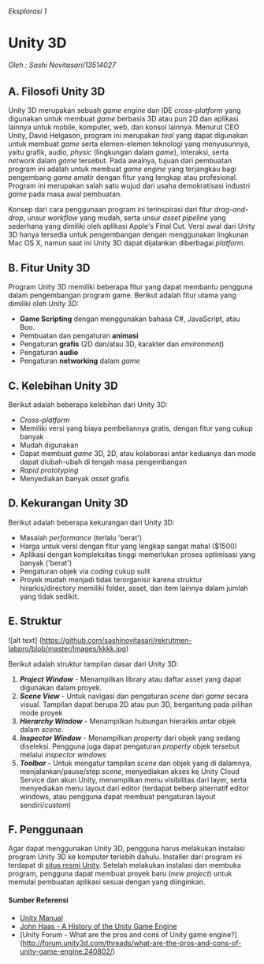 ###### Eksplorasi 1
# Unity 3D 
###### Oleh : Sashi Novitasari/13514027

## A. Filosofi Unity 3D
Unity 3D merupakan sebuah *game engine* dan IDE *cross-platform* yang digunakan untuk membuat *game* berbasis 3D atau pun 2D dan aplikasi lainnya untuk mobile, komputer, web, dan konsol lainnya. Menurut CEO Unity, David Helgason, program ini merupakan *tool* yang dapat digunakan untuk membuat *game* serta elemen-elemen teknologi yang menyusunnya, yaitu grafik, audio, *physic* (lingkungan dalam *game*), interaksi, serta *network* dalam *game* tersebut. Pada awalnya, tujuan dari pembuatan program ini adalah untuk membuat *game engine* yang terjangkau bagi pengembang *game* amatir dengan fitur yang lengkap atau profesional. Program ini merupakan salah satu wujud dari usaha demokratisasi industri *game* pada masa awal pembuatan. 

Konsep dari cara penggunaan program ini terinspirasi dari fitur *drag-and-drop*, unsur *workflow* yang mudah, serta unsur *asset pipeline* yang sederhana yang dimiliki oleh aplikasi Apple's Final Cut. Versi awal dari Unity 3D hanya tersedia untuk pengembangan dengan menggunakan lingkunan Mac OS X, namun saat ini Unity 3D dapat dijalankan diberbagai *platform*.

## B. Fitur Unity 3D
Program Unity 3D memiliki beberapa fitur yang dapat membantu pengguna dalam pengembangan program game. Berikut adalah fitur utama yang dimiliki oleh Unity 3D:
* **Game Scripting** dengan menggunakan bahasa C#, JavaScript, atau Boo.
* Pembuatan dan pengaturan **animasi**
* Pengaturan **grafis** (2D dan/atau 3D, karakter dan *environment*)
* Pengaturan **audio**
* Pengaturan **networking** dalam *game*

## C. Kelebihan Unity 3D
Berikut adalah beberapa kelebihan dari Unity 3D:
* *Cross-platform*
* Memiliki versi yang biaya pembeliannya gratis, dengan fitur yang cukup banyak
* Mudah digunakan
* Dapat membuat *game* 3D, 2D, atau kolaborasi antar keduanya dan mode dapat diubah-ubah di tengah masa pengembangan
* *Rapid prototyping*
* Menyediakan banyak *asset* grafis

## D. Kekurangan Unity 3D
Berikut adalah beberapa kekurangan dari Unity 3D:
* Masalah *performance* (terlalu 'berat')
* Harga untuk versi dengan fitur yang lengkap sangat mahal ($1500)
* Aplikasi dengan kompleksitas tinggi memerlukan proses optimisasi yang banyak ('berat')
* Pengaturan objek via *coding* cukup sulit
* Proyek mudah menjadi tidak terorganisir karena struktur hirarkis/directory memiliki folder, asset, dan item lainnya dalam jumlah yang tidak sedikit.

## E. Struktur
![alt text] (https://github.com/sashinovitasari/rekrutmen-labpro/blob/master/Images/kkkk.jpg)

Berikut adalah struktur tampilan dasar dari Unity 3D:

1. ***Project Window*** - Menampilkan library atau daftar asset yang dapat digunakan dalam proyek.
2. ***Scene View*** - Untuk navigasi dan pengaturan *scene* dari *game* secara visual. Tampilan dapat berupa 2D atau pun 3D, bergantung pada pilihan mode proyek
3. ***Hierarchy Window*** - Menampilkan hubungan hierarkis antar objek dalam *scene*.
4. ***Inspector Window*** - Menampilkan *property* dari objek yang sedang diseleksi. Pengguna juga dapat pengaturan *property* objek tersebut melalui *inspector windows*
5. ***Toolbar*** - Untuk mengatur tampilan *scene* dan objek yang di dalamnya, menjalankan/pause/step *scene*, menyediakan akses ke Unity Cloud Service dan akun Unity, menampilkan menu visibilitas dari layer, serta menyediakan menu layout dari editor (terdapat beberp alternatif editor windows, atau pengguna dapat membuat pengaturan layout sendiri/*custom*)

## F. Penggunaan
Agar dapat menggunakan Unity 3D, pengguna harus melakukan instalasi program Unity 3D ke komputer terlebih dahulu. Installer dari program ini terdapat di [situs resmi Unity](http://unity3d.com/get-unity). Setelah melakukan instalasi dan membuka program, pengguna dapat membuat proyek baru (*new project*) untuk memulai pembuatan aplikasi sesuai dengan yang diinginkan.  

 

#### Sumber Referensi
* [Unity Manual](http://docs.unity3d.com/Manual/UnityManual.html)
* [John Haas - A History of the Unity Game Engine](https://www.wpi.edu/Pubs/E-project/Available/E-project-030614-143124/unrestricted/Haas_IQP_Final.pdf)
* [Unity Forum - What are the pros and cons of Unity game engine?] (http://forum.unity3d.com/threads/what-are-the-pros-and-cons-of-unity-game-engine.240802/)
